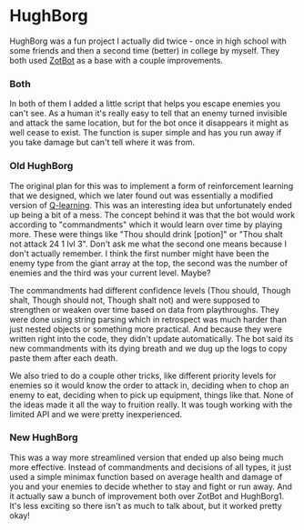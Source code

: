 # HughBorg
HughBorg was a fun project I actually did twice - once in high school with some friends and then a second time (better) in college by myself. They both used [ZotBot](https://crawl.develz.org/tavern/viewtopic.php?f=22&t=2333) as a base with a couple improvements.

### Both
In both of them I added a little script that helps you escape enemies you can't see. As a human it's really easy to tell that an enemy turned invisible and attack the same location, but for the bot once it disappears it might as well cease to exist. The function is super simple and has you run away if you take damage but can't tell where it was from.

### Old HughBorg
The original plan for this was to implement a form of reinforcement learning that we designed, which we later found out was essentially a modified version of [Q-learning](https://en.wikipedia.org/wiki/Q-learning). This was an interesting idea but unfortunately ended up being a bit of a mess. The concept behind it was that the bot would work according to "commandments" which it would learn over time by playing more. These were things like "Thou should drink [potion]" or "Thou shalt not attack 24 1 lvl 3". Don't ask me what the second one means because I don't actually remember. I think the first number might have been the enemy type from the giant array at the top, the second was the number of enemies and the third was your current level. Maybe?

The commandments had different confidence levels (Thou should, Though shalt, Though should not, Though shalt not) and were supposed to strengthen or weaken over time based on data from playthroughs. They were done using string parsing which in retrospect was much harder than just nested objects or something more practical. And because they were written right into the code, they didn't update automatically. The bot said its new commandments with its dying breath and we dug up the logs to copy paste them after each death.

We also tried to do a couple other tricks, like different priority levels for enemies so it would know the order to attack in, deciding when to chop an enemy to eat, deciding when to pick up equipment, things like that. None of the ideas made it all the way to fruition really. It was tough working with the limited API and we were pretty inexperienced.

### New HughBorg
This was a way more streamlined version that ended up also being much more effective. Instead of commandments and decisions of all types, it just used a simple minimax function based on average health and damage of you and your enemies to decide whether to stay and fight or run away. And it actually saw a bunch of improvement both over ZotBot and HughBorg1. It's less exciting so there isn't as much to talk about, but it worked pretty okay!
